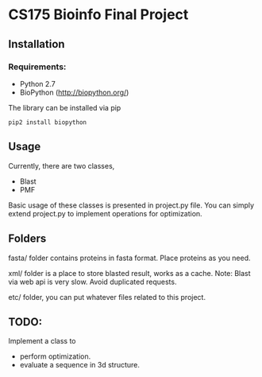 # CS175 Bioinfo Final Project

## Installation
### Requirements:

* Python 2.7
* BioPython (http://biopython.org/)

The library can be installed via pip

`pip2 install biopython`

## Usage
Currently, there are two classes,
* Blast
* PMF

Basic usage of these classes is presented in project.py file.
You can simply extend project.py to implement operations for optimization.

## Folders
fasta/ folder contains proteins in fasta format. Place proteins as you need.

xml/ folder is a place to store blasted result, works as a cache. Note: Blast via web api is very slow. Avoid duplicated requests.

etc/ folder, you can put whatever files related to this project.

## TODO:
Implement a class to
* perform optimization.
* evaluate a sequence in 3d structure.
